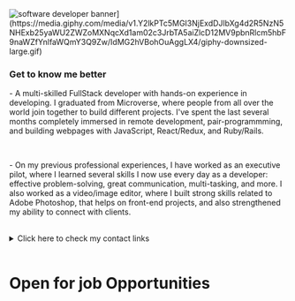<img src="[assets/gif/huge.gif" alt="software developer banner](https://media.giphy.com/media/v1.Y2lkPTc5MGI3NjExdDJlbXg4d2R5NzN5NHExb25yaWU2ZWZoMXNqcXd1am02c3JrbTA5aiZlcD12MV9pbnRlcm5hbF9naWZfYnlfaWQmY3Q9Zw/IdMG2hVBohOuAggLX4/giphy-downsized-large.gif)">

<h3>Get to know me better</h3>
<p>- A multi-skilled FullStack developer with hands-on experience in developing. I graduated from Microverse, where people from all over the world join together to build different projects. I've spent the last several months completely immersed in remote development, pair-programmming, and building webpages with JavaScript, React/Redux, and Ruby/Rails.</p>

<br>

<p>- On my previous professional experiences, I have worked as an executive pilot, where I learned several skills I now use every day as a developer: effective problem-solving, great communication, multi-tasking, and more. I also worked as a video/image editor, where I built strong skills related to Adobe Photoshop, that helps on front-end projects, and also strengthened my ability to connect with clients.

<br>



<br>

<details>
  <summary>Click here to check my contact links</summary>
    <p>- GitHub: <a href="" alt="github"></a></p>
    <p>- Linkedin: <a href="" alt="linkedin"></a></p>
</details>

<br>

<p>
</p>

<h1>Open for job Opportunities</h1>
